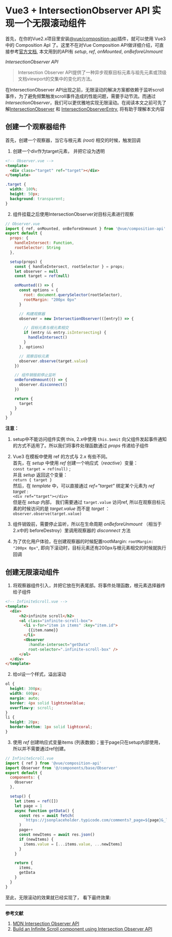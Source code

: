 # Vue3 + IntersectionObserver API 实现一个无限滚动组件

首先，在你的Vue2.x项目里安装[@vue/composition-api](https://github.com/vuejs/composition-api)插件，就可以使用 Vue3 中的 Composition ApI 了。这里不在对Vue Composition API做详细介绍，可直接参考[官方文档](https://vue-composition-api-rfc.netlify.com/api.html#setup), 本文用到的API有 *setup*, *ref*, *onMounted*, *onBeforeUnmount*  

*IntersectionObserver API*
>Intersection Observer API提供了一种异步观察目标元素与祖先元素或顶级文档viewport的交集中的变化的方法。

在IntersectionObserver API出现之前，无限滚动的解决方案都依赖于监听scroll事件，为了避免频繁触发scroll事件造成的性能问题，需要手动节流。而通过 *IntersectionObserver*，我们可以更优雅地实现无限滚动。在阅读本文之前可先了解[IntersectionObserver](https://developer.mozilla.org/zh-CN/docs/Web/API/IntersectionObserver) 和 [IntersectionObserverEntry](https://developer.mozilla.org/zh-CN/docs/Web/API/IntersectionObserverEntry), 将有助于理解本文内容

## 创建一个观察器组件

首先，创建一个观察器，当它与根元素 *(root)* 相交的时候，触发回调  

1. 创建一个div作为target元素， 并把它设为透明
```html
<!-- Observer.vue -->
<template>
  <div class="target" ref="target"></div>
</template>
```
```css
.target {
  width: 100%;
  height: 50px;
  background: transparent;
}
```

2. 组件挂载之后使用IntersectionObserver对目标元素进行观察

```js
// Observer.vue
import { ref, onMounted, onBeforeUnmount } from '@vue/composition-api'
export default {
  props: {
    handleIntersect: Function,
    rootSelector: String
  },

  setup(props) {
    const { handleIntersect, rootSelector } = props;
    let observer = null
    const target = ref(null)

    onMounted(() => {
      const options = {
        root: document.querySelector(rootSelector),
        rootMargin: "200px 0px"
      }

      // 构建观察器
      observer = new IntersectionObserver(([entry]) => {

        // 目标元素与根元素相交
        if (entry && entry.isIntersecting) {
          handleIntersect()
        }
      }, options)

      // 观察目标元素
      observer.observe(target.value)
    })

    // 组件销毁前停止监听
    onBeforeUnmount(() => {
      observer.disconnect()
    })

    return {
      target
    }
  }
}
```
**注意：**  
1. setup中不能访问组件实例 this, 2.x中使用 `this.$emit` 向父组件发起事件通知的方式不适用了。所以我们将事件处理函数通过 *props* 传递给子组件 

2. Vue3 在模板中使用 ref 的方式与 2.x 有些不同。   
首先，在 *setup* 中使用 *ref* 创建一个响应式（*reactive*）变量：  
`const target = ref(null)` ;   
并且 *setup* 返回这个变量：  
`return { target }`  
然后，在 *template* 中，可以直接通过 *ref="target"* 绑定某个元素为 *ref target* :   
`<div ref="target"></div>`  
 但是在 *setup* 内部， 我们需要通过 `target.value` 访问ref, 所以在观察目标元素的时候访问的是 *target.value* 而不是 *target* ：  
 `observer.observe(target.value)`

3. 组件销毁前，需要停止监听，所以在生命周期 *onBeforeUnmount* （相当于2.x中的 beforeDestroy）里调用观察器的 *disconnect* 方法

4. 为了优化用户体验，在创建观察器的时候配置rootMargin: `rootMargin: "200px 0px"`, 即向下滚动时，目标元素还有200px与根元素相交的时候就执行回调

## 创建无限滚动组件
1. 将观察器组件引入，并把它放在列表尾部。将事件处理函数，根元素选择器传给子组件
```html
<!-- InfiniteScroll.vue -->
<template>
  <div>
      <h2>infinite scroll</h2>
      <ol class="infinite-scroll-box">
        <li v-for="item in items" :key="item.id">
          {{item.name}}
        </li>
        <Observer 
          :handle-intersect="getData"
          root-selector=".infinite-scroll-box" />
      </ol>
  </div>
</template>
```
2. 给ol设一个样式，溢出滚动
```css
ol {
  height: 300px;
  width: 600px;
  margin: auto;
  border: 4px solid lightsteelblue;
  overflow-y: scroll;
}
li {
  height: 20px;
  border-bottom: 1px solid lightcoral;
}
```
3. 使用 *ref* 创建响应式变量items (列表数据)；鉴于page只在setup内部使用，所以并不需要通过ref创建。 
```js
// InfiniteScroll.vue
import { ref } from '@vue/composition-api'
import Observer from '@/components/base/Observer'
export default {
  components: {
    Observer
  },

  setup() {
    let items = ref([])
    let page = 1
    async function getData() {
      const res = await fetch(
        `https://jsonplaceholder.typicode.com/comments?_page=${page}&_limit=40`
      )
      page++
      const newItems = await res.json()
      if (newItems) {
        items.value = [...items.value, ...newItems]
      }
    }

    return {
      items,
      getData
    }
  }
}
```
至此，无限滚动的效果就已经实现了， 看下最终效果:  

***
**参考文献**  
1. [MDN Intersection Observer API](https://developer.mozilla.org/zh-CN/docs/Web/API/Intersection_Observer_API)  
2. [Build an Infinite Scroll component using Intersection Observer API](https://vueschool.io/articles/vuejs-tutorials/build-an-infinite-scroll-component-using-intersection-observer-api/)
